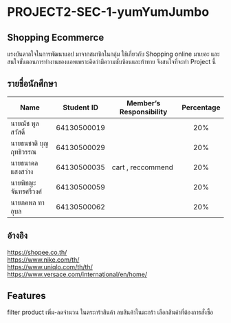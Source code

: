 # PROJECT2-SEC-1-yumYumJumbo
 
## Shopping Ecommerce
แรงบันดาลใจในการพัฒนาแอป
มาจากสมาชิกในกลุ่ม ใช้เกี่ยวกับ Shopping online มาเยอะ และสนใจขั้นตอนการทำงานของแอพเพราะคิดว่ามีความซับซ้อนและท้าทาย
จึงสนใจที่จะทำ Project นี้

## รายชื่อนักศึกษา

| Name | Student ID |  Member’s Responsibility | Percentage |
| - | - | - | :-: |
| นายณัช พูลสวัสดิ์ | 64130500019 | | 20% |
| นายธนชาติ บุญฤทธิวรรณ | 64130500029 |  | 20% |
| นายธนาดล แสงสว่าง | 64130500035 | cart , reccommend | 20% | 
| นายพิชญะ จันทรศรีวงศ์ | 64130500059 |  | 20% |
| นายภคพล ทาอุบล | 64130500062 |  | 20% |


## อ้างอิง
https://shopee.co.th/ <br/>
https://www.nike.com/th/ <br/>
https://www.uniqlo.com/th/th/ <br/>
https://www.versace.com/international/en/home/

## Features
filter product 
เพิ่ม-ลดจำนวน ในตระกร้าสินค้า
ลบสินค้าในตะกร้า
เลือกสินค้าที่ต้องการสั่งซื้อ



